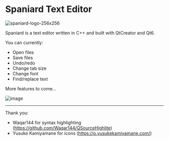 # Spaniard Text Editor

![spaniard-logo-256x256](https://github.com/user-attachments/assets/37d38b03-6b6f-4417-9c98-a219b3355205)

Spaniard is a text editor written in C++ and built with QtCreator and Qt6.

You can currently:
- Open files
- Save files
- Undo/redo
- Change tab size
- Change font
- Find/replace text

More features to come...

![image](https://github.com/user-attachments/assets/3c1b9f5e-3353-4595-a8d2-5de747eb8178)

---

Thank you:
- Waqar144 for syntax highlighting (https://github.com/Waqar144/QSourceHighlite)
- Yusuke Kamiyamane for icons (https://p.yusukekamiyamane.com/)
